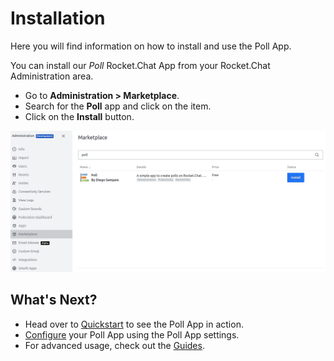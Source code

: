 # Installation

Here you will find information on how to install and use the Poll App.

You can install our _Poll_ Rocket.Chat App from your Rocket.Chat Administration area.

- Go to **Administration &gt; Marketplace**.
- Search for the **Poll** app and click on the item.
- Click on the **Install** button.

![](../../../.gitbook/assets/poll//poll_installation.jpg)

## What's Next?
- Head over to [Quickstart](./quickstart.md) to see the Poll App in action.
- [Configure](./poll-app-configuration/settings.md) your Poll App using the Poll App settings.
- For advanced usage, check out the [Guides](./guides/mixed-visibility-polls.md).
